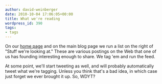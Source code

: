 ```yaml
---
author: david-weinberger
date: 2010-10-04 17:06:05+00:00
title: What we're reading
wordpress_id: 390
tags:
- tags
---
```


On our [home page](http://librarylab.law.harvard.edu/blog/) and on the main blog page we run a list on the right of "Stuff we're looking at." These are various postings on the Web that one of us has founding interesting enough to share. We tag 'em and run the feed.

At some point, we'll start tweeting as well, and will probably automatically tweet what we're tagging. Unless you think that's a bad idea, in which case just forget we ever brought it up. So, WDYT?
